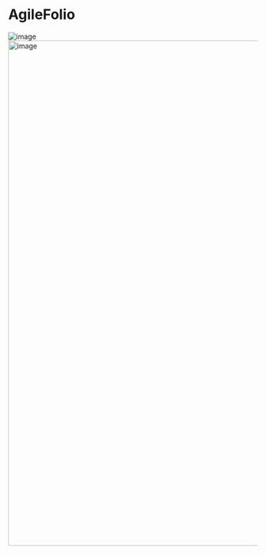 # AgileFolio

![image](./docs:img/ideas.jpg)
<img width="1021" alt="image" src="https://github.com/automotive-hub/agilefolio/assets/42218324/b148c71b-21d1-4258-a2e5-dca4a66fa9b6">

